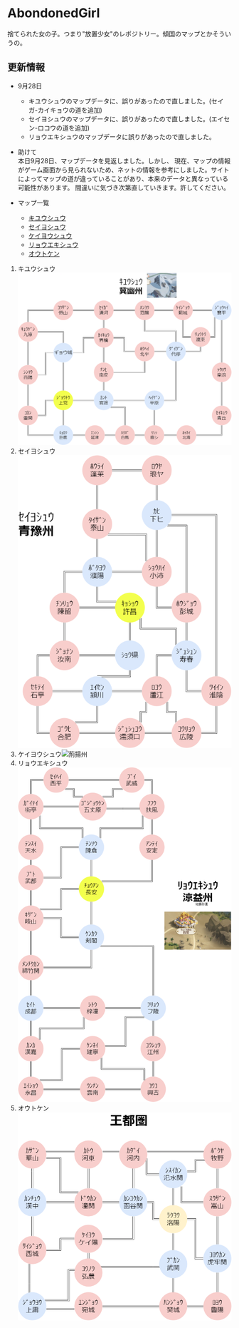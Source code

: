 # AbondonedGirl
捨てられた女の子。つまり"放置少女"のレポジトリー。傾国のマップとかそういうの。
## 更新情報
- 9月28日
  - キユウシュウのマップデータに、誤りがあったので直しました。(セイガ-カイキョウの道を追加)
  - セイヨシュウのマップデータに、誤りがあったので直しました。(エイセン-ロコウの道を追加)
  - リョウエキシュウのマップデータに誤りがあったので直しました。

- 助けて  
  本日9月28日、マップデータを見返しました。しかし、
  現在、マップの情報がゲーム画面から見られないため、ネットの情報を参考にしました。サイトによってマップの道が違っていることがあり、本来のデータと異なっている可能性があります。
  間違いに気づき次第直していきます。許してください。

- マップ一覧
  - [キユウシュウ](#kiyu)
  - [セイヨシュウ](#seiyo)
  - [ケイヨウシュウ](#keiyou)
  - [リョウエキシュウ](#ryoueki)
  - [オウトケン](#outo)



1. <a id = "kiyu"></a> キユウシュウ ![冀幽州](./Castle/png/kiyu.png)
2. <a id = "seiyo"></a>セイヨシュウ![青豫州](./Castle/png/seiyo.png)
3. <a id = "keiyou"></a>ケイヨウシュウ![荊揚州](./Castle/png/keiyou.png)
4. <a id = "ryoueki"> </a>リョウエキシュウ![涼益州](./Castle/png/ryoueki.png)
5. <a id = "outo"> </a> オウトケン![王都圏](./Castle/png/outo.png)
